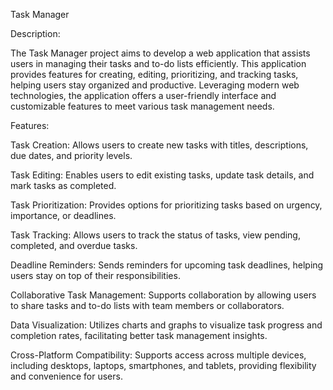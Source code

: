 Task Manager

Description:

The Task Manager project aims to develop a web application that assists users in managing their tasks and to-do lists efficiently. This application provides features for creating, editing, prioritizing, and tracking tasks, helping users stay organized and productive. Leveraging modern web technologies, the application offers a user-friendly interface and customizable features to meet various task management needs.

Features:

Task Creation: Allows users to create new tasks with titles, descriptions, due dates, and priority levels.

Task Editing: Enables users to edit existing tasks, update task details, and mark tasks as completed.

Task Prioritization: Provides options for prioritizing tasks based on urgency, importance, or deadlines.

Task Tracking: Allows users to track the status of tasks, view pending, completed, and overdue tasks.

Deadline Reminders: Sends reminders for upcoming task deadlines, helping users stay on top of their responsibilities.

Collaborative Task Management: Supports collaboration by allowing users to share tasks and to-do lists with team members or collaborators.

Data Visualization: Utilizes charts and graphs to visualize task progress and completion rates, facilitating better task management insights.

Cross-Platform Compatibility: Supports access across multiple devices, including desktops, laptops, smartphones, and tablets, providing flexibility and convenience for users.
